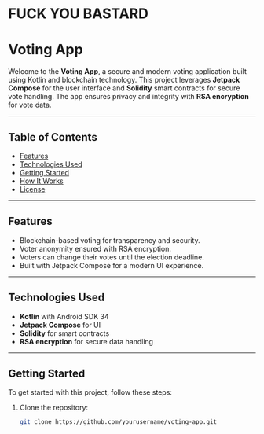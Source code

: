 # FUCK YOU BASTARD

# Voting App

Welcome to the **Voting App**, a secure and modern voting application built using Kotlin and blockchain technology. This project leverages **Jetpack Compose** for the user interface and **Solidity** smart contracts for secure vote handling. The app ensures privacy and integrity with **RSA encryption** for vote data.

---

## Table of Contents
- [Features](#features)
- [Technologies Used](#technologies-used)
- [Getting Started](#getting-started)
- [How It Works](#how-it-works)
- [License](#license)

---

## Features
- Blockchain-based voting for transparency and security.
- Voter anonymity ensured with RSA encryption.
- Voters can change their votes until the election deadline.
- Built with Jetpack Compose for a modern UI experience.

---

## Technologies Used
- **Kotlin** with Android SDK 34
- **Jetpack Compose** for UI
- **Solidity** for smart contracts
- **RSA encryption** for secure data handling

---

## Getting Started
To get started with this project, follow these steps:

1. Clone the repository:
   ```bash
   git clone https://github.com/yourusername/voting-app.git
